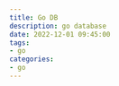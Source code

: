 ```yaml
---
title: Go DB
description: go database
date: 2022-12-01 09:45:00
tags:
- go
categories:
- go
---
```



